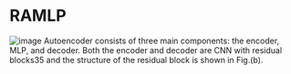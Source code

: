 # RAMLP
![image](https://github.com/user-attachments/assets/fdf4ad1d-2d23-435b-93f7-2ecc0874e0bb)
Autoencoder consists of three main components: the encoder, MLP, and decoder. 
Both the encoder and decoder are CNN with residual blocks35 and the structure of the residual block is shown in Fig.(b).
